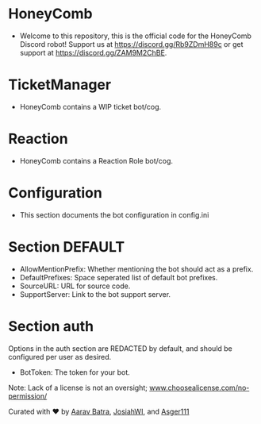 # HoneyComb

- Welcome to this repository, this is the official code for the HoneyComb Discord robot! Support us at https://discord.gg/Rb9ZDmH89c or get support at https://discord.gg/ZAM9M2ChBE.

# TicketManager

- HoneyComb contains a WIP ticket bot/cog.

# Reaction

- HoneyComb contains a Reaction Role bot/cog.

# Configuration

- This section documents the bot configuration in config.ini

# Section DEFAULT

- AllowMentionPrefix: Whether mentioning the bot should act as a prefix.
- DefaultPrefixes: Space seperated list of default bot prefixes.
- SourceURL: URL for source code.
- SupportServer: Link to the bot support server.

# Section auth
Options in the auth section are REDACTED by default, and should be configured per user as desired.

- BotToken: The token for your bot.

Note: Lack of a license is not an oversight; www.choosealicense.com/no-permission/ <br />

Curated with ❤️ by [Aarav Batra](https://github.com/Aarav-Batra), [JosiahWI](https://github.com/JosiahWI), and [Asger111](https://github.com/Asger111)
